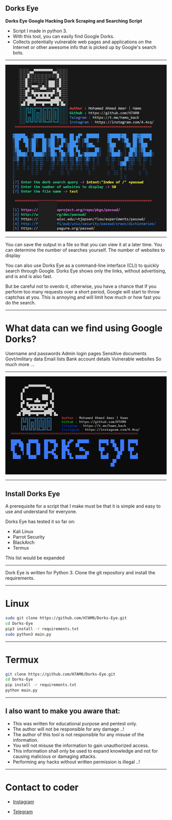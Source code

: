 ## Dorks Eye
**Dorks Eye Google Hacking Dork Scraping and Searching Script**

* Script I made in python 3.
* With this tool, you can easily find Google Dorks.
* Collects potentially vulnerable web pages and applications on the Internet or other awesome info that is picked up by Google's search bots. 

****

![Screenshot](Img/dork-eye-banner.png)
***

You can save the output in a file so that you can view it at a later time. You can determine the number of searches yourself. The number of websites to display

You can also use Dorks Eye as a command-line interface (CLI) to quickly search through Google. Dorks Eye shows only the links, without advertising, and is and is also fast.

But be careful not to overdo it, otherwise, you have a chance that If you perform too many requests over a short period, Google will start to throw captchas at you. This is annoying and will limit how much or how fast you do the search.
****


# What data can we find using Google Dorks?

Username and passwords
Admin login pages
Sensitive documents
Govt/military data
Email lists
Bank account details
Vulnerable websites
So much more …
****

![Screenshot](Img/dorks-eye.png)
****

## Install Dorks Eye
A prerequisite for a script that I make must be that it is simple and easy to use and understand for everyone.

Dorks Eye has tested it so far on:
* Kali Linux
* Parrot Security
* BlackArch
* Termux

This list would be expanded
****

Dork Eye is written for Python 3. Clone the git repository and install the requirements.
****

# Linux
``` bash
sudo git clone https://github.com/H7AM0/Dorks-Eye.git
cd Dorks-Eye
pip3 install -r requirements.txt
sudo python3 main.py
```
****

# Termux
``` bash
git clone https://github.com/H7AM0/Dorks-Eye.git
cd Dorks-Eye
pip install -r requirements.txt
python main.py
```
****

## I also want to make you aware that:
* This was written for educational purpose and pentest only.
* The author will not be responsible for any damage ..!
* The author of this tool is not responsible for any misuse of the information.
* You will not misuse the information to gain unauthorized access.
* This information shall only be used to expand knowledge and not for
causing malicious or damaging attacks.
* Performing any hacks without written permission is illegal ..!
****

# Contact to coder

* [Instagram](https://www.instagram.com/4.4cq/)

* [Telegram](https://t.me/hamo_back)
